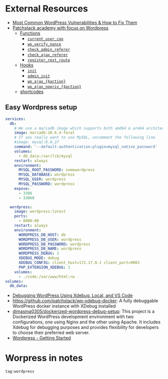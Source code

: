 # External Resources

- [Most Common WordPress Vulnerabilities & How to Fix Them](https://patchstack.com/articles/common-plugin-vulnerabilities-how-to-fix-them/)
- [Patchstack academy with focus on Wordpress](https://patchstack.com/academy/wordpress/getting-started/)
	- [Functions](https://patchstack.com/academy/wordpress/wordpress-internals/functions/)
		- [`current_user_can`](https://patchstack.com/academy/wordpress/wordpress-internals/functions/#current_user_can)
		- [`wp_verify_nonce`](https://patchstack.com/academy/wordpress/wordpress-internals/functions/#wp_verify_nonce)
		- [`check_admin_referer`](https://patchstack.com/academy/wordpress/wordpress-internals/functions/#check_admin_referer)
		- [`check_ajax_referer`](https://patchstack.com/academy/wordpress/wordpress-internals/functions/#check_ajax_referer)
		- [`register_rest_route`](https://patchstack.com/academy/wordpress/wordpress-internals/functions/#register_rest_route)
	- [Hooks](https://patchstack.com/academy/wordpress/wordpress-internals/hooks/)
		- [`init`](https://patchstack.com/academy/wordpress/wordpress-internals/hooks/#init)
		- [`admin_init`](https://patchstack.com/academy/wordpress/wordpress-internals/hooks/#admin_init)
		- [`wp_ajax_{$action}`](https://patchstack.com/academy/wordpress/wordpress-internals/hooks/#wp_ajax_action)
		- [`wp_ajax_nopriv_{$action}`](https://patchstack.com/academy/wordpress/wordpress-internals/hooks/#wp_ajax_nopriv_action)
	- [shortcodes](https://codex.wordpress.org/Shortcode_API)
## Easy Wordpress setup

```yaml title:wp-compose.yaml
services:
  db:
    # We use a mariadb image which supports both amd64 & arm64 architecture
    image: mariadb:10.6.4-focal
    # If you really want to use MySQL, uncomment the following line
    #image: mysql:8.0.27
    command: '--default-authentication-plugin=mysql_native_password'
    volumes:
      - db_data:/var/lib/mysql
    restart: always
    environment:
      MYSQL_ROOT_PASSWORD: somewordpress
      MYSQL_DATABASE: wordpress
      MYSQL_USER: wordpress
      MYSQL_PASSWORD: wordpress
    expose:
      - 3306
      - 33060

  wordpress:
    image: wordpress:latest
    ports:
      - 8080:80
    restart: always
    environment:
      WORDPRESS_DB_HOST: db
      WORDPRESS_DB_USER: wordpress
      WORDPRESS_DB_PASSWORD: wordpress
      WORDPRESS_DB_NAME: wordpress
      WORDPRESS_DEBUG: 1
      XDEBUG_MODE: debug
      XDEBUG_CONFIG: client_host=172.17.0.1 client_port=9003
      PHP_EXTENSION_XDEBUG: 1
    volumes:
      - ./code:/var/www/html:rw
volumes:
  db_data:
```

- [Debugging WordPress Using Xdebug, Local, and VS Code](https://webdevstudios.com/2022/10/06/debugging-wordpress/)
- https://github.com/patchstack/wp-xdebug-docker: A fully debuggable WordPress docker instance with XDebug installed
- [dimasma0305/dockerized-wordpress-debug-setup](https://github.com/dimasma0305/dockerized-wordpress-debug-setup): This project is a Dockerized WordPress development environment with two configurations, one using Nginx and the other using Apache. It includes Xdebug for debugging purposes and provides flexibility for developers to choose their preferred web server.
- [Wordpress - Getting Started](../../../Readwise/Articles/Alex%20Thomas%20-%20How%20to%20Find%20XSS%20(Cross-Site%20Scripting)%20Vulnerabilities%20in%20WordPress%20Plugins%20and%20Themes.md#Getting%20Started)

# Worpress in notes

```query
tag:wordpress
```

